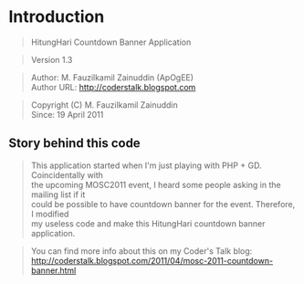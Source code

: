 # Introduction #

> HitungHari Countdown Banner Application<br>
<blockquote>Version 1.3</blockquote>

<blockquote>Author: M. Fauzilkamil Zainuddin (ApOgEE)<br>
Author URL: <a href='http://coderstalk.blogspot.com'>http://coderstalk.blogspot.com</a></blockquote>

<blockquote>Copyright (C) M. Fauzilkamil Zainuddin<br>
Since: 19 April 2011</blockquote>

<h2>Story behind this code</h2>
<blockquote>This application started when I'm just playing with PHP + GD. Coincidentally with<br>
the upcoming MOSC2011 event, I heard some people asking in the mailing list if it<br>
could be possible to have countdown banner for the event. Therefore, I modified<br>
my useless code and make this HitungHari countdown banner application.</blockquote>

<blockquote>You can find more info about this on my Coder's Talk blog:<br>
<a href='http://coderstalk.blogspot.com/2011/04/mosc-2011-countdown-banner.html'>http://coderstalk.blogspot.com/2011/04/mosc-2011-countdown-banner.html</a></blockquote>
